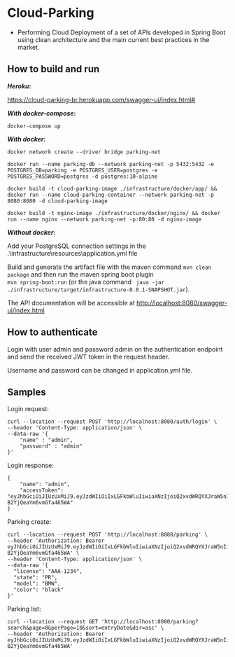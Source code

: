 # Cloud-Parking

- Performing Cloud Deployment of a set of APIs developed in Spring Boot using clean architecture and the main current best practices in the market.

## How to build and run
***Heroku*:**

https://cloud-parking-br.herokuapp.com/swagger-ui/index.html#

***With docker-compose*:**

```
docker-compose up 
```

***With docker*:**

```
docker network create --driver bridge parking-net

docker run --name parking-db --network parking-net -p 5432:5432 -e POSTGRES_DB=parking -e POSTGRES_USER=postgres -e POSTGRES_PASSWORD=postgres -d postgres:10-alpine

docker build -t cloud-parking-image ./infrastructure/docker/app/ && docker run --name cloud-parking-container --network parking-net -p 8080:8080 -d cloud-parking-image

docker build -t nginx-image ./infrastructure/docker/nginx/ && docker run --name nginx --network parking-net -p:80:80 -d nginx-image
```

***Without docker*:**

Add your PostgreSQL connection settings in the .\infrastructure\resources\application.yml file

Build and generate the artifact file with the maven command `mvn clean package` and then run the maven spring boot plugin     
`mvn spring-boot:run` (or the java command ` java -jar ./infrastructure/target/infrastructure-0.0.1-SNAPSHOT.jar`).

The API documentation will be accessible at [http://localhost:8080/swagger-ui/index.html](http:localhost:8080)

## How to authenticate

Login with user admin and password admin on the authentication endpoint and send the received JWT token in the request header.

Username and password can be changed in application.yml file.

## Samples

Login request:

```
curl --location --request POST 'http://localhost:8080/auth/login' \
--header 'Content-Type: application/json' \
--data-raw '{
    "name" : "admin",
    "password" : "admin"
}'
```

Login response:

```
{
    "name": "admin",
    "accessToken": "eyJhbGciOiJIUzUxMiJ9.eyJzdWIiOiIxLGFkbWluIiwiaXNzIjoiQ2xvdWRQYXJraW5nIiwiaWF0IjoxNjU5MTQ5MTM5LCJleHAiOjE2NTkyMzU1Mzl9.k8v0yqsqdPBea01vFeHW0UiNoiHkbTQhEmDfMhTTEuTR6Y8zMPeFpS6NrKZvgCKHY-B2YjQeaYm6vmGfa465WA"
}
```

Parking create:

```
curl --location --request POST 'http://localhost:8080/parking' \
--header 'Authorization: Bearer eyJhbGciOiJIUzUxMiJ9.eyJzdWIiOiIxLGFkbWluIiwiaXNzIjoiQ2xvdWRQYXJraW5nIiwiaWF0IjoxNjU5MTQ5MTM5LCJleHAiOjE2NTkyMzU1Mzl9.k8v0yqsqdPBea01vFeHW0UiNoiHkbTQhEmDfMhTTEuTR6Y8zMPeFpS6NrKZvgCKHY-B2YjQeaYm6vmGfa465WA' \
--header 'Content-Type: application/json' \
--data-raw '{
  "license": "AAA-1234",
  "state": "PR",
  "model": "BMW",
  "color": "black"
}'
```

Parking list:

```
curl --location --request GET 'http://localhost:8080/parking?search&page=0&perPage=10&sort=entryDate&dir=asc' \
--header 'Authorization: Bearer eyJhbGciOiJIUzUxMiJ9.eyJzdWIiOiIxLGFkbWluIiwiaXNzIjoiQ2xvdWRQYXJraW5nIiwiaWF0IjoxNjU5MTQ5MTM5LCJleHAiOjE2NTkyMzU1Mzl9.k8v0yqsqdPBea01vFeHW0UiNoiHkbTQhEmDfMhTTEuTR6Y8zMPeFpS6NrKZvgCKHY-B2YjQeaYm6vmGfa465WA'
```

